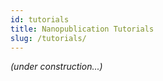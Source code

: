 ```yaml
---
id: tutorials
title: Nanopublication Tutorials
slug: /tutorials/
---
```


_(under construction...)_
